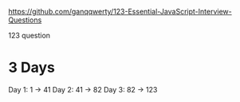https://github.com/ganqqwerty/123-Essential-JavaScript-Interview-Questions

123 question

# 3 Days
Day 1: 1 -> 41
Day 2: 41 -> 82
Day 3: 82 -> 123
